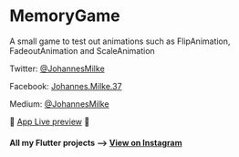 # MemoryGame

A small game to test out animations such as FlipAnimation, FadeoutAnimation and ScaleAnimation

Twitter: [@JohannesMilke](https://twitter.com/JohannesMilke "Twitter Johannes Milke")

Facebook: [Johannes.Milke.37](https://www.facebook.com/johannes.milke.37 "Facebook Johannes Milke")

Medium: [@JohannesMilke](https://medium.com/@johannesmilke  "Flutter Articles of Johannes Milke")

:dizzy: [App Live preview](https://www.instagram.com/p/BwMrhvwgmBP/ "Live preview on Instagram") :dizzy:

#### All my Flutter projects --> [View on Instagram](https://www.instagram.com/johannesmilke/ "My Flutter projects")
